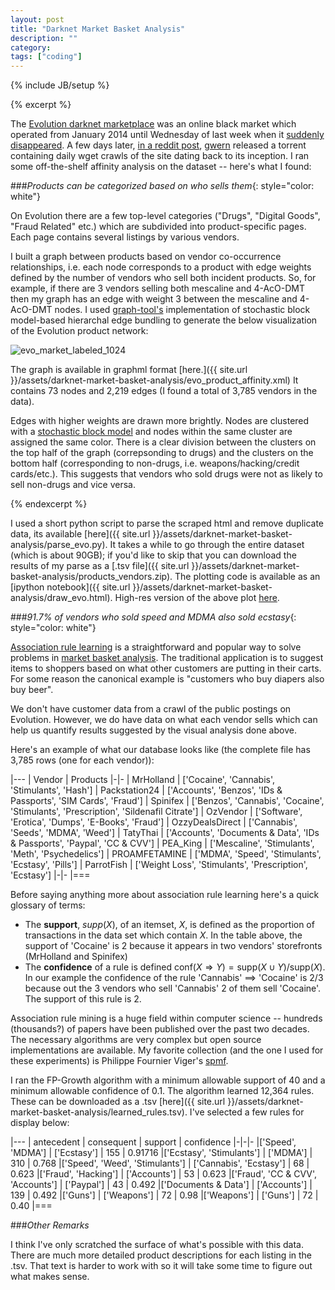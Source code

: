 ```yaml
---
layout: post
title: "Darknet Market Basket Analysis"
description: ""
category:
tags: ["coding"]
---
```

{% include JB/setup %}

{% excerpt %}

The [Evolution darknet marketplace](https://en.wikipedia.org/wiki/Evolution_%28marketplace%29) was an online black market which operated from January 2014 until Wednesday of last week when it [suddenly disappeared](http://www.forbes.com/sites/thomasbrewster/2015/03/18/evolution-market-a-scam-says-site-pr/). A few days later, [in a reddit post](https://www.reddit.com/r/DarkNetMarkets/comments/2zllmv/evolution_market_mirrorscrapes_torrent_released/), [gwern](http://www.gwern.net/) released a torrent containing daily wget crawls of the site dating back to its inception. I ran some off-the-shelf affinity analysis on the dataset -- here's what I found:

###*Products can be categorized based on who sells them*{: style="color: white"}

On Evolution there are a few top-level categories ("Drugs", "Digital Goods", "Fraud Related" etc.) which are subdivided into product-specific pages. Each page contains several listings by various vendors.

I built a graph between products based on vendor co-occurrence relationships, i.e. each node corresponds to a product with edge weights defined by the number of vendors who sell both incident products. So, for example, if there are 3 vendors selling both mescaline and 4-AcO-DMT then my graph has an edge with weight 3 between the mescaline and 4-AcO-DMT nodes. I used [graph-tool's](https://graph-tool.skewed.de/static/doc/community.html#graph_tool.community.minimize_blockmodel_dl) implementation of stochastic block model-based hierarchal edge bundling to generate the below visualization of the Evolution product network:

![evo_market_labeled_1024]({{site.url}}/assets/darknet-market-basket-analysis/evo_market_labeled_new_1024.png)

The graph is available in graphml format [here.]({{ site.url }}/assets/darknet-market-basket-analysis/evo_product_affinity.xml) It contains 73 nodes and 2,219 edges (I found a total of 3,785 vendors in the data).

Edges with higher weights are drawn more brightly. Nodes are clustered with a [stochastic block model](http://arxiv.org/abs/1310.4377) and nodes within the same cluster are assigned the same color. There is a clear division between the clusters on the top half of the graph (correpsonding to drugs) and the clusters on the bottom half (corresponding to non-drugs, i.e. weapons/hacking/credit cards/etc.). This suggests that vendors who sold drugs were not as likely to sell non-drugs and vice versa.

{% endexcerpt %}

I used a short python script to parse the scraped html and remove duplicate data, its available [here]({{ site.url }}/assets/darknet-market-basket-analysis/parse_evo.py). It takes a while to go through the entire dataset (which is about 90GB); if you'd like to skip that you can download the results of my parse as a [.tsv file]({{ site.url }}/assets/darknet-market-basket-analysis/products_vendors.zip). The plotting code is available as an [ipython notebook]({{ site.url }}/assets/darknet-market-basket-analysis/draw_evo.html). High-res version of the above plot [here]({{site.url}}/assets/darknet-market-basket-analysis/evo_market_labeled_new.png).


###*91.7% of vendors who sold speed and MDMA also sold ecstasy*{: style="color: white"}

[Association rule learning](https://en.wikipedia.org/wiki/Association_rule_learning) is a straightforward and popular way to solve problems in [market basket analysis](https://en.wikipedia.org/wiki/Affinity_analysis). The traditional application is to suggest items to shoppers based on what other customers are putting in their carts. For some reason the canonical example is "customers who buy diapers also buy beer".

We don't have customer data from a crawl of the public postings on Evolution. However, we do have data on what each vendor sells which can help us quantify results suggested by the visual analysis done above.

Here's an example of what our database looks like (the complete file has 3,785 rows (one for each vendor)):

|---
| Vendor | Products
|-|-
| MrHolland | ['Cocaine', 'Cannabis', 'Stimulants', 'Hash']
| Packstation24 | ['Accounts', 'Benzos', 'IDs & Passports', 'SIM Cards', 'Fraud']
| Spinifex | ['Benzos', 'Cannabis', 'Cocaine', 'Stimulants', 'Prescription', 'Sildenafil Citrate']
| OzVendor | ['Software', 'Erotica', 'Dumps', 'E-Books', 'Fraud']
| OzzyDealsDirect | ['Cannabis', 'Seeds', 'MDMA', 'Weed']
| TatyThai | ['Accounts', 'Documents & Data', 'IDs & Passports', 'Paypal', 'CC & CVV']
| PEA_King | ['Mescaline', 'Stimulants', 'Meth', 'Psychedelics']
| PROAMFETAMINE | ['MDMA', 'Speed', 'Stimulants', 'Ecstasy', 'Pills']
| ParrotFish | ['Weight Loss', 'Stimulants', 'Prescription', 'Ecstasy']
|-|-
|===


 Before saying anything more about association rule learning here's a quick glossary of terms:

+ The **support**, $supp(X)$, of an itemset, $X$, is defined as the proportion of transactions in the data set which contain $X$. In the table above, the support of 'Cocaine' is 2 because it appears in two vendors' storefronts (MrHolland and Spinifex)
+ The **confidence** of a rule is defined $\mathrm{conf}(X \Rightarrow Y) = \mathrm{supp}(X \cup Y) / \mathrm{supp}(X)$. In our example the confidence of the rule 'Cannabis' ==> 'Cocaine' is 2/3 because out the 3 vendors who sell 'Cannabis' 2 of them sell 'Cocaine'. The support of this rule is 2.

Association rule mining is a huge field within computer science -- hundreds (thousands?) of papers have been published over the past two decades. The necessary algorithms are very complex but open source implementations are available. My favorite collection (and the one I used for these experiments) is Philippe Fournier Viger's [spmf](http://www.philippe-fournier-viger.com/spmf/).

I ran the FP-Growth algorithm with a minimum allowable support of 40 and a minimum allowable confidence of 0.1. The algorithm learned 12,364 rules. These can be downloaded as a .tsv [here]({{ site.url }}/assets/darknet-market-basket-analysis/learned_rules.tsv). I've selected a few rules for display below:

|---
| antecedent | consequent | support | confidence
|-|-|-
|['Speed', 'MDMA'] | ['Ecstasy'] | 155 | 0.91716
|['Ecstasy', 'Stimulants'] | ['MDMA'] | 310 | 0.768
|['Speed', 'Weed', 'Stimulants'] | ['Cannabis', 'Ecstasy'] | 68 | 0.623
|['Fraud', 'Hacking'] | ['Accounts'] | 53 | 0.623
|['Fraud', 'CC & CVV', 'Accounts'] | ['Paypal'] | 43 | 0.492
|['Documents & Data'] | ['Accounts'] | 139 | 0.492
|['Guns'] | ['Weapons'] | 72 | 0.98
|['Weapons'] | ['Guns'] | 72 | 0.40
|===

###*Other Remarks*

I think I've only scratched the surface of what's possible with this data. There are much more detailed product descriptions for each listing in the .tsv. That text is harder to work with so it will take some time to figure out what makes sense.
